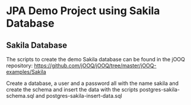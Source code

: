 # JPA Demo Project using Sakila Database

## Sakila Database

The scripts to create the demo Sakila database can be found in the jOOQ repository: https://github.com/jOOQ/jOOQ/tree/master/jOOQ-examples/Sakila

Create a database, a user and a password all with the name sakila and create the schema and insert the data with the scripts postgres-sakila-schema.sql and postgres-sakila-insert-data.sql
